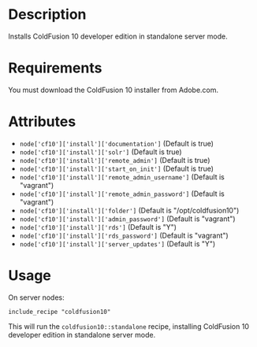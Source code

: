 Description
===========

Installs ColdFusion 10 developer edition in standalone server mode.

Requirements
============

You must download the ColdFusion 10 installer from Adobe.com.

Attributes
==========

* `node['cf10']['install']['documentation']` (Default is true)
* `node['cf10']['install']['solr']` (Default is true)
* `node['cf10']['install']['remote_admin']` (Default is true)
* `node['cf10']['install']['start_on_init']` (Default is true)
* `node['cf10']['install']['remote_admin_username']` (Default is "vagrant")
* `node['cf10']['install']['remote_admin_password']` (Default is "vagrant")
* `node['cf10']['install']['folder']` (Default is "/opt/coldfusion10")
* `node['cf10']['install']['admin_password']` (Default is "vagrant")
* `node['cf10']['install']['rds']` (Default is "Y")
* `node['cf10']['install']['rds_password']` (Default is "vagrant")
* `node['cf10']['install']['server_updates']` (Default is "Y")

Usage
=====

On server nodes:

    include_recipe "coldfusion10"

This will run the `coldfusion10::standalone` recipe, installing ColdFusion 10
developer edition in standalone server mode.

